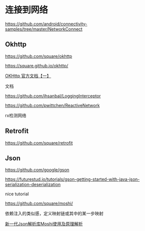 # 连接到网络

https://github.com/android/connectivity-samples/tree/master/NetworkConnect



## Okhttp

https://github.com/square/okhttp

https://square.github.io/okhttp/

[OKHttp 官方文档【一】](https://blog.csdn.net/xiaxl/article/details/107702122)

文档

https://github.com/ihsanbal/LoggingInterceptor

https://github.com/pwittchen/ReactiveNetwork

rx检测网络

## Retrofit

https://github.com/square/retrofit

## Json

https://github.com/google/gson

https://futurestud.io/tutorials/gson-getting-started-with-java-json-serialization-deserialization

nice tutorial

https://github.com/square/moshi/

依赖注入的类似感，定义映射链或其中的某一步映射

[新一代Json解析库Moshi使用及原理解析](https://juejin.cn/post/6844903704278073357#heading-35)